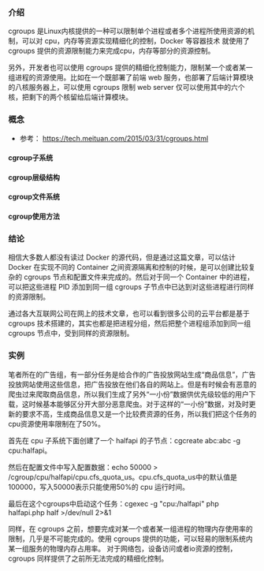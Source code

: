 ### 介绍
cgroups 是Linux内核提供的一种可以限制单个进程或者多个进程所使用资源的机制，可以对 cpu，内存等资源实现精细化的控制，Docker 等容器技术 就使用了 cgroups 提供的资源限制能力来完成cpu，内存等部分的资源控制。

另外，开发者也可以使用 cgroups 提供的精细化控制能力，限制某一个或者某一组进程的资源使用。比如在一个既部署了前端 web 服务，也部署了后端计算模块的八核服务器上，可以使用 cgroups 限制 web server 仅可以使用其中的六个核，把剩下的两个核留给后端计算模块。

### 概念
- 参考： https://tech.meituan.com/2015/03/31/cgroups.html
#### cgroup子系统

#### cgroup层级结构

#### cgroup文件系统

#### cgroup使用方法

### 结论
相信大多数人都没有读过 Docker 的源代码，但是通过这篇文章，可以估计 Docker 在实现不同的 Container 之间资源隔离和控制的时候，是可以创建比较复杂的 cgroups 节点和配置文件来完成的。然后对于同一个 Container 中的进程，可以把这些进程 PID 添加到同一组 cgroups 子节点中已达到对这些进程进行同样的资源限制。

通过各大互联网公司在网上的技术文章，也可以看到很多公司的云平台都是基于 cgroups 技术搭建的，其实也都是把进程分组，然后把整个进程组添加到同一组 cgroups 节点中，受到同样的资源限制。

### 实例
笔者所在的广告组，有一部分任务是给合作的广告投放网站生成“商品信息”，广告投放网站使用这些信息，把广告投放在他们各自的网站上。但是有时候会有恶意的爬虫过来爬取商品信息，所以我们生成了另外“一小份”数据供优先级较低的用户下载，这时候基本能够区分开大部分恶意爬虫。对于这样的“一小份”数据，对及时更新的要求不高，生成商品信息又是一个比较费资源的任务，所以我们把这个任务的cpu资源使用率限制在了50%。

首先在 cpu 子系统下面创建了一个 halfapi 的子节点：cgcreate abc:abc -g cpu:halfapi。

然后在配置文件中写入配置数据：echo 50000 > /cgroup/cpu/halfapi/cpu.cfs_quota_us。cpu.cfs_quota_us中的默认值是100000，写入50000表示只能使用50%的 cpu 运行时间。

最后在这个cgroups中启动这个任务：cgexec -g "cpu:/halfapi" php halfapi.php half >/dev/null 2>&1

同样，在 cgroups 之前，想要完成对某一个或者某一组进程的物理内存使用率的限制，几乎是不可能完成的。使用 cgroups 提供的功能，可以轻易的限制系统内某一组服务的物理内存占用率。 对于网络包，设备访问或者io资源的控制，cgroups 同样提供了之前所无法完成的精细化控制。
